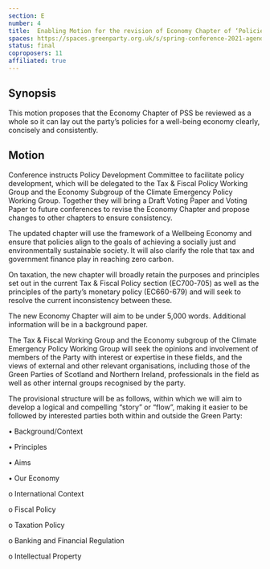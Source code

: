 ```yaml
---
section: E
number: 4
title: 	Enabling Motion for the revision of Economy Chapter of ‘Policies for a Sustainable Society’ (PSS)
spaces: https://spaces.greenparty.org.uk/s/spring-conference-2021-agenda-forum2/?contentId=78086
status: final
coproposers: 11
affiliated: true
---
```

## Synopsis

This motion proposes that the Economy Chapter of PSS be reviewed as a whole so it can lay out the party’s policies for a well-being economy clearly, concisely and consistently.

## Motion

Conference instructs Policy Development Committee to facilitate policy development, which will be delegated to the Tax & Fiscal Policy Working Group and the Economy Subgroup of the Climate Emergency Policy Working Group. Together they will bring a Draft Voting Paper and Voting Paper to future conferences to revise the Economy Chapter and propose changes to other chapters to ensure consistency.

The updated chapter will use the framework of a Wellbeing Economy and ensure that policies align to the goals of achieving a socially just and environmentally sustainable society. It will also clarify the role that tax and government finance play in reaching zero carbon.

On taxation, the new chapter will broadly retain the purposes and principles set out in the current Tax & Fiscal Policy section (EC700-705) as well as the principles of the party’s monetary policy (EC660-679) and will seek to resolve the current inconsistency between these.

The new Economy Chapter will aim to be under 5,000 words. Additional information will be in a background paper.

The Tax & Fiscal Working Group and the Economy subgroup of the Climate Emergency Policy Working Group will seek the opinions and involvement of members of the Party with interest or expertise in these fields, and the views of external and other relevant organisations, including those of the Green Parties of Scotland and Northern Ireland, professionals in the field as well as other internal groups recognised by the party.

The provisional structure will be as follows, within which we will aim to develop a logical and compelling “story” or “flow”, making it easier to be followed by interested parties both within and outside the Green Party:

•	Background/Context

•	Principles

•	Aims

•	Our Economy

o	International Context

o	Fiscal Policy

o	Taxation Policy

o	Banking and Financial Regulation

o	Intellectual Property
